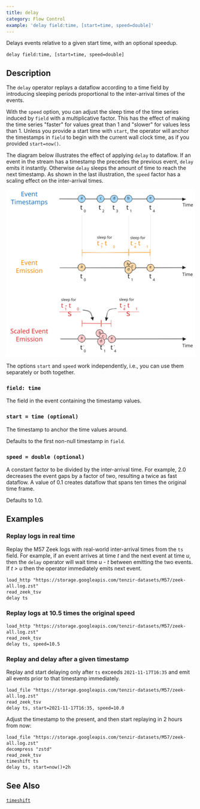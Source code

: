 ```yaml
---
title: delay
category: Flow Control
example: 'delay field:time, [start=time, speed=double]'
---
```



Delays events relative to a given start time, with an optional speedup.

```tql
delay field:time, [start=time, speed=double]
```

## Description

The `delay` operator replays a dataflow according to a time field by introducing
sleeping periods proportional to the inter-arrival times of the events.

With the `speed` option, you can adjust the sleep time of the time series
induced by `field` with a multiplicative factor. This has the effect of making
the time series "faster" for values great than 1 and "slower" for values less
than 1. Unless you provide a start time with `start`, the operator will anchor
the timestamps in `field` to begin with the current wall clock time, as if you
provided `start=now()`.

The diagram below illustrates the effect of applying `delay` to dataflow. If an
event in the stream has a timestamp the precedes the previous event, `delay`
emits it instantly. Otherwise `delay` sleeps the amount of time to reach the
next timestamp. As shown in the last illustration, the `speed` factor has a
scaling effect on the inter-arrival times.

![Delay](delay.excalidraw.svg)

The options `start` and `speed` work independently, i.e., you can use them
separately or both together.

### `field: time`

The field in the event containing the timestamp values.

### `start = time (optional)`

The timestamp to anchor the time values around.

Defaults to the first non-null timestamp in `field`.

### `speed = double (optional)`

A constant factor to be divided by the inter-arrival time. For example, 2.0
decreases the event gaps by a factor of two, resulting a twice as fast dataflow.
A value of 0.1 creates dataflow that spans ten times the original time frame.

Defaults to 1.0.

## Examples

### Replay logs in real time

Replay the M57 Zeek logs with real-world inter-arrival times from the `ts`
field. For example, if an event arrives at time *t* and the next event at
time *u*, then the `delay` operator will wait time *u - t* between emitting the
two events. If *t > u* then the operator immediately emits next event.

```tql
load_http "https://storage.googleapis.com/tenzir-datasets/M57/zeek-all.log.zst"
read_zeek_tsv
delay ts
```

### Replay logs at 10.5 times the original speed

```tql
load_http "https://storage.googleapis.com/tenzir-datasets/M57/zeek-all.log.zst"
read_zeek_tsv
delay ts, speed=10.5
```

### Replay and delay after a given timestamp

Replay and start delaying only after `ts` exceeds `2021-11-17T16:35` and emit
all events prior to that timestamp immediately.

```tql
load_file "https://storage.googleapis.com/tenzir-datasets/M57/zeek-all.log.zst"
read_zeek_tsv
delay ts, start=2021-11-17T16:35, speed=10.0
```

Adjust the timestamp to the present, and then start replaying in 2 hours from
now:

```tql
load_file "https://storage.googleapis.com/tenzir-datasets/M57/zeek-all.log.zst"
decompress "zstd"
read_zeek_tsv
timeshift ts
delay ts, start=now()+2h
```
## See Also

[`timeshift`](/reference/operators/timeshift)
